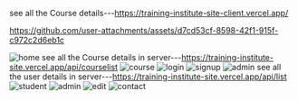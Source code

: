 see all the Course details---https://training-institute-site-client.vercel.app/

https://github.com/user-attachments/assets/d7cd53cf-8598-42f1-915f-c972c2d6eb1c

![home](https://github.com/user-attachments/assets/04aa7a32-098c-4300-b7da-34686bf58736)
see all the Course details in server---https://training-institute-site.vercel.app/api/courselist
![course](https://github.com/user-attachments/assets/2b7d30a4-6c7a-4025-a6de-4e9594a4f15d)
![login](https://github.com/user-attachments/assets/76794437-7794-426e-ab35-664cf13425f2)
![signup](https://github.com/user-attachments/assets/77b1e1fb-dcdd-4999-b2a2-e75aa646f2dc)
![admin](https://github.com/user-attachments/assets/1e3b33e5-c65b-4a57-88aa-cd65193c1ab8)
see all the user details in server---https://training-institute-site.vercel.app/api/list
![student](https://github.com/user-attachments/assets/61a471d0-ad48-44d6-9340-6c92f1588b58)
![admin](https://github.com/user-attachments/assets/5b64d212-8318-4d73-a227-cc6d0750bf27)
![edit](https://github.com/user-attachments/assets/aa70061f-a2b5-4acf-9dd5-1e1e1f221243)
![contact](https://github.com/user-attachments/assets/5f1aa5c2-f3c7-497c-84f1-ce065ba2ea8e)
